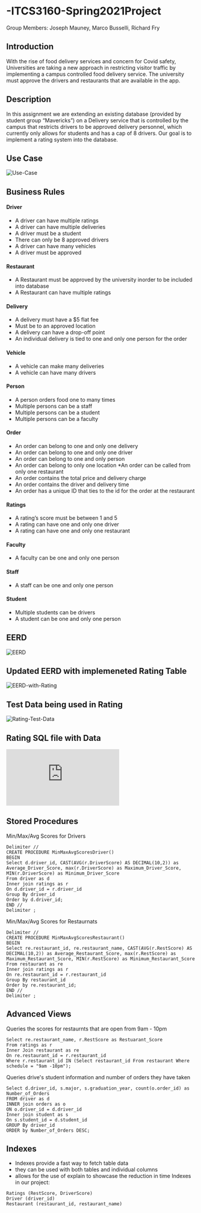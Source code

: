 # -ITCS3160-Spring2021Project
Group Members: Joseph Mauney, Marco Busselli, Richard Fry
## Introduction
With the rise of food delivery services and concern for Covid safety, Universities are taking a new approach in restricting visitor traffic by implementing a campus controlled food delivery service. The university must approve the drivers and restaurants that are available in the app.

## Description
In this assignment we are extending an existing database (provided by student group “Mavericks”) on a Delivery service that is controlled by the campus that restricts drivers to be approved delivery personnel, which currently only allows for students and has a cap of 8 drivers. Our goal is to implement a rating system into the database.

## Use Case
![Use-Case](https://github.com/Skubby99/-ITCS3160-Spring2021Project/blob/main/imgs/BetterUseCase.PNG)
## Business Rules
#### Driver
* A driver can have multiple ratings 
* A driver can have multiple deliveries 
* A driver must be a student 
* There can only be 8 approved drivers
* A driver can have many vehicles 
* A driver must be approved
#### Restaurant
* A Restaurant must be approved by the university inorder to be included into database
* A Restaurant can have multiple ratings
#### Delivery
* A delivery must have a $5 flat fee
* Must be to an approved location
* A delivery can have a drop-off point
* An individual delivery is tied to one and only one person for the order
#### Vehicle
* A vehicle can make many deliveries 
* A vehicle can have many drivers
#### Person
* A person orders food one to many times
* Multiple persons can be a staff 
* Multiple persons can be a student
* Multiple persons can be a faculty 
#### Order
* An order can belong to one and only one delivery
* An order can belong to one and only one driver
* An order can belong to one and only person 
* An order can belong to only one location
*An order can be called from only one restaurant
* An order contains the total price and delivery charge
* An order contains the driver and delivery time
* An order has a unique ID that ties to the id for the order at the restaurant
#### Ratings
* A rating’s score must be between 1 and 5
* A rating can have one and only one driver
* A rating can have one and only one restaurant 
#### Faculty 
* A faculty can be one and only one person 
#### Staff
* A staff can be one and only one person
#### Student
* Multiple students can be drivers
* A student can be one and only one person



## EERD
![EERD](https://github.com/Skubby99/-ITCS3160-Spring2021Project/blob/main/imgs/EERDProj1.PNG)



## Updated EERD with implemeneted Rating Table
![EERD-with-Rating](https://github.com/Skubby99/-ITCS3160-Spring2021Project/blob/main/imgs/EERDUPDATE.png)

## Test Data being used in Rating
![Rating-Test-Data](https://github.com/Skubby99/-ITCS3160-Spring2021Project/blob/main/imgs/TestData.PNG)

## Rating SQL file with Data
![Rating-SQl-file](https://github.com/Skubby99/-ITCS3160-Spring2021Project/blob/main/Project/RatingSQL.sql)

## Stored Procedures
Min/Max/Avg Scores for Drivers
```
Delimiter //
CREATE PROCEDURE MinMaxAvgScoresDriver()
BEGIN
Select d.driver_id, CAST(AVG(r.DriverScore) AS DECIMAL(10,2)) as Average_Driver_Score, max(r.DriverScore) as Maximum_Driver_Score, MIN(r.DriverScore) as Minimum_Driver_Score
From driver as d
Inner join ratings as r
On d.driver_id = r.driver_id
Group By driver_id
Order by d.driver_id;
END //
Delimiter ;
```

Min/Max/Avg Scores for Restaurnats
```
Delimiter //
CREATE PROCEDURE MinMaxAvgScoresRestaurant()
BEGIN
Select re.restaurant_id, re.restaurant_name, CAST(AVG(r.RestScore) AS DECIMAL(10,2)) as Average_Restaurant_Score, max(r.RestScore) as Maximum_Restaurant_Score, MIN(r.RestScore) as Minimum_Restaurant_Score
From restaurant as re
Inner join ratings as r
On re.restaurant_id = r.restaurant_id
Group By restaurant_id
Order by re.restaurant_id;
END //
Delimiter ;
```
## Advanced Views
Queries the scores for restaurnts that are open from 9am - 10pm
```
Select re.restaurant_name, r.RestScore as Restuarant_Score 
From ratings as r
Inner Join restaurant as re 
On re.restaurant_id = r.restaurant_id
Where r.restaurant_id IN (Select restaurant_id From restaurant Where schedule = "9am -10pm");
```

Queries drive's student information and number of orders they have taken
```
Select d.driver_id, s.major, s.graduation_year, count(o.order_id) as Number_of_Orders
FROM driver as d
INNER join orders as o
ON o.driver_id = d.driver_id
Inner join student as s
On s.student_id = d.student_id
GROUP By driver_id
ORDER by Number_of_Orders DESC;
```
## Indexes
* Indexes provide a fast way to fetch table data 
* they can be used with both tables and individual columns
* allows for the use of explain to showcase the reduction in time
Indexes in our project:
```
Ratings (RestScore, DriverScore)
Driver (driver_id)
Restaurant (restaurant_id, restaurant_name)
```

